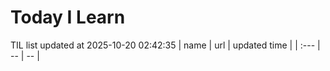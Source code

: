 # Today I Learn 
TIL list updated at 2025-10-20 02:42:35
| name | url | updated time |
| :--- | -- | -- |
